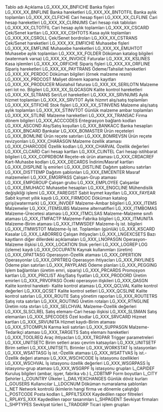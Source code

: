Tablo adı	Açıklama
LG_XXX_XX_BNFICHE	Banka fişleri
LG_XXX_XX_BNFLINE	Banka hareketleri
LG_XXX_XX_BNTOTFIL	Banka aylık toplamları
LG_XXX_XX_CLFICHE	Cari hesap fişeri
LG_XXX_XX_CLFLINE	Cari hesap hareketleri
LG_XXX_XX_CLRNUMS	Cari hesap risk tabloları
LG_XXX_XX_CLTOTFIL	Cari hesap aylık toplamları
LG_XXX_XX_CSCARD	Çek/Senet kartları
LG_XXX_XX_CSHTOTS	Kasa aylık toplamları
LG_XXX_XX_CSROLL	Çek/Senet bordroları
LG_XXX_XX_CSTRANS	Çek/Senet hareketleri
LG_XXX_XX_EMFICHE	Muhasebe fişleri
LG_XXX_XX_EMFLINE	Muhasebe hareketleri
LG_XXX_XX_EMUHTOT	Muhasebe aylık toplamları
LG_XXX_XX_FOLDER	Döküman katalog  bilgileri (watermark varsa)
LG_XXX_XX_INVOICE	Faturalar
LG_XXX_XX_KSLINES	Kasa işlemleri
LG_XXX_XX_ORFICHE	Sipariş fişleri
LG_XXX_XX_ORFLINE	Sipariş hareketleri
LG_XXX_XX_PAYTRANS	Ödeme/Tahsilat hareketleri
LG_XXX_XX_PERDOC	Döküman bilgileri (örnek malzeme resmi)
LG_XXX_XX_PRDCOST	Maliyet dönem kapama kayıtları
LG_XXX_XX_PRODUCER	Müstahsil faturası
LG_XXX_XX_SERILOTN	Malzeme seri lot no. Bilgileri
LG_XXX_XX_SLQCASGN	Kalite kontrol hareketleri
LG_XXX_XX_SLTRANS	Seri/Lot hareketleri
LG_XXX_XX_SRVNUMS	Aylık hizmet toplamları
LG_XXX_XX_SRVTOT	Aylık hizmrt alış/satış toplamları
LG_XXX_XX_STFICHE	Stok fişleri
LG_XXX_XX_STINVENS	Malzeme alış/satış aylık toplamları
LG_XXX_XX_STINVTOT	Günlük malzeme ambar toplamları
LG_XXX_XX_STLINE	Malzeme hareketleri
LG_XXX_XX_TRANSAC	Firma dönem bilgileri
LG_XXX_ACCCODES	Entegrasyon bağlantı kodları
LG_XXX_ASCOND	Alış/Satış koşulları
LG_XXX_BANKACC	Banka hesapları
LG_XXX_BNCARD	Bankalar
LG_XXX_BOMASTER	Ürün reçeteleri
LG_XXX_BOMLINE	Ürün reçete satırları
LG_XXX_BOMREVSN	Ürün reçete revizyonları
LG_XXX_CHARASGN	Malzeme özellik ataması
LG_XXX_CHARCODE	Özellik kodları
LG_XXX_CHARVAL	Özellik değerleri
LG_XXX_CLCARD	Cari hesap kartları
LG_XXX_CLINTEL	Cari hesap istihbarat bilgileri
LG_XXX_COPRDBOM	Reçete-ek ürün ataması
LG_XXX_CRDACREF	Kart-Muhasbe kodları
LG_XXX_DECARDS	İndirim/Masraf kartları
LG_XXX_DISPLINE	İş emirleri
LG_XXX_DISTLINE	Dağıtım şablonu satırları
LG_XXX_DISTTEMP	Dağıtım şablonları
LG_XXX_EMCENTER	Masraf malzemeleri
LG_XXX_EMGRPASS	Çalışan-Grup ataması
LG_XXX_EMPGROUP	Çalışan grubu
LG_XXX_EMPLOYEE	Çalışanlar
LG_XXX_EMUHACC	Muhasebe hesapları
LG_XXX_ENGCLINE	Mühendislik değişikliği işlemi
LG_XXX_FAREGIST	Sabit kıymet kayıtları
LG_XXX_FAYEAR	Sabit kıymet yıllık kaydı
LG_XXX_FIRMDOC	Döküman katalog girişi(watermark)
LG_XXX_INVDEF	Malzeme-Ambar bilgileri
LG_XXX_ITEMS	Malzemeler
LG_XXX_ITEMSUBS	Malzeme alternatifleri
LG_XXX_ITMBOMAS	Malzeme-Ürecetesi ataması
LG_XXX_ITMCLSAS	Malzeme-Malzeme sınıfı ataması
LG_XXX_ITMFACTP	Malzeme-Fabrika bilgileri
LG_XXX_ITMUNITA	Malzeme-Birim ataması
LG_XXX_ITMWSDEF	Malzeme-İş ist. bilgileri
LG_XXX_ITMWSTOT	Malzeme-İş ist. Toplamları (günlük)
LG_XXX_KSCARD	Kasalar
LG_XXX_LABORREQ	Çalışan ihtiyaçları
LG_XXX_LNGEXCSETS	Bazı kayıtların diğer dillerdeki açıklamaları
LG_XXX_LNOPASGN	Operasyon-Malzeme ilişkisi
LG_XXX_LOCATION	Stok yerleri
LG_XXX_LOGREP	LOG (izleme) kaydı
LG_XXX_OCCUPATN	Kaynak kullanımları (üretim)
LG_XXX_OPATTASG	Operasyon-Özellik ataması
LG_XXX_OPERTION	Operasyonlar
LG_XXX_OPRTREQ	Operasyon ihtiyacları
LG_XXX_PAYLINES	Ödeme plan satırları
LG_XXX_PAYPLANS	Ödeme planları
LG_XXX_PEGGING	İşlem bağlantıları (üretim emri, sipariş)
LG_XXX_PRCARDS	Promosyon kartları
LG_XXX_PRCLIST	Alış/Satış fiyatları
LG_XXX_PRODORD	Üretim emirleri
LG_XXX_PRVOPASG	Öceki operasyon ilişkileri
LG_XXX_QASGN	Kalite kontrol hareketi- Kalite kontrol ataması
LG_XXX_QCLVAL	Kalite kontrol değerleri
LG_XXX_QCSET	Kalite kontrol setleri
LG_XXX_QCSLINE	Kalite kontrol satırları
LG_XXX_ROUTE	Satış yönetim raporları
LG_XXX_ROUTETRS	Satış rota satırları
LG_XXX_ROUTING	Üretim rotaları
LG_XXX_RTNGLINE	Üretim rota stırları
LG_XXX_SELCHVAL	Malzeme-Özellik değerleri
LG_XXX_SLSCLREL	Satış elemanı-Cari hesap ilişkisi
LG_XXX_SLSMAN	Satış elemanları
LG_XXX_SPECODES	Özel kodlar
LG_XXX_SRVCARD	Hizmet kartları
LG_XXX_SRVUNITA	Hizmet kaydı-Birim ataması
LG_XXX_STCOMPLN	Karma koli satırları
LG_XXX_SUPPASGN	Malzeme-Tedarikçi ataması
LG_XXX_TARGETS	Satış elemanı hareketleri
LG_XXX_TOOLREQ	Araç ihtiyacları
LG_XXX_TRGPAR	Trigger parametreleri
LG_XXX_UNITSETC	Birim setleri arası çevrim katsayıları
LG_XXX_UNITSETF	Birim setleri
LG_XXX_UNITSETL	Birimler
LG_XXX_WORKSTAT	İş istasyonları
LG_XXX_WSATTASG	İş ist.-Özellik ataması
LG_XXX_WSATTVAS	İş ist.-Özellik değeri ataması
LG_XXX_WSCHCODE	İş istasyonu özellikleri
LG_XXX_WSCHVAL	İş istasyonu özellik değerleri
LG_XXX_WSGRPASS	İş istasyonu-grup ataması
LG_XXX_WSGRPF	İş istasyonu grupları
L_CAPIDEF	Kuruluş bilgileri (ambar, işyer, fabrika vb.)
L_CDBTMP	Form boyutları
L_CITY	Şehirler
L_COUNTRY	Ülkeler
L_DAILYEXCHANGES	Günlük döviz kurları
L_GOUSERS	Kullanıcılar
L_LDOCNUM	Döküman numaralama şablonları
L_NET	Network kontrolü (kimlerin hangi firma ve dönemle çalıştığı)
L_POSTCODE	Posta kodları
L_RPFILTSXXX	Kaydedilen rapor filtreleri
L_RPLAYS_XXX	Kaydedilen rapor tasarımları
L_SHPAGENT	Sevkiyat firmaları
L_SHPTYPES	Sevkiyat türleri
L_TRADGRP	Ticari işlem grupları
